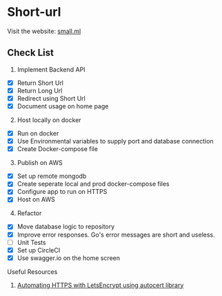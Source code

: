# Short-url

Visit the website: [small.ml](https://small.ml)

## Check List

1. Implement Backend API

- [x] Return Short Url
- [x] Return Long Url
- [x] Redirect using Short Url
- [x] Document usage on home page

2. Host locally on docker

- [x] Run on docker
- [x] Use Environmental variables to supply port and database connection
- [x] Create Docker-compose file

3. Publish on AWS

- [x] Set up remote mongodb
- [x] Create seperate local and prod docker-compose files
- [x] Configure app to run on HTTPS
- [x] Host on AWS

4. Refactor 
- [x] Move database logic to repository
- [x] Improve error responses. Go's error messages are short and useless.
- [ ] Unit Tests
- [x] Set up CircleCI
- [x] Use swagger.io on the home screen

Useful Resources

1. [Automating HTTPS with LetsEncrypt using autocert library](https://blog.kowalczyk.info/article/Jl3G/https-for-free-in-go-with-little-help-of-lets-encrypt.html)